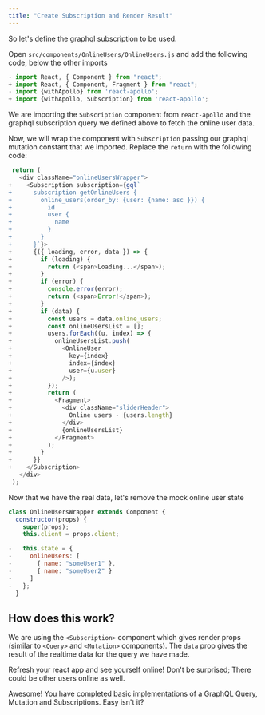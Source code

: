 ```yaml
---
title: "Create Subscription and Render Result"
---
```


So let's define the graphql subscription to be used.

Open `src/components/OnlineUsers/OnlineUsers.js` and add the following code, below the other imports

```javascript
- import React, { Component } from "react";
+ import React, { Component, Fragment } from "react";
- import {withApollo} from 'react-apollo';
+ import {withApollo, Subscription} from 'react-apollo';
```

We are importing the `Subscription` component from `react-apollo` and the graphql subscription query we defined above to fetch the online user data.

Now, we will wrap the component with `Subscription` passing our graphql mutation constant that we imported. Replace the `return` with the following code:

```javascript
 return (
   <div className="onlineUsersWrapper">
+    <Subscription subscription={gql`
+      subscription getOnlineUsers {
+        online_users(order_by: {user: {name: asc }}) {
+          id
+          user {
+            name
+          }
+        }
+      }`}>
+      {({ loading, error, data }) => {
+        if (loading) {
+          return (<span>Loading...</span>);
+        }
+        if (error) {
+          console.error(error);
+          return (<span>Error!</span>);
+        }
+        if (data) {
+          const users = data.online_users;
+          const onlineUsersList = [];
+          users.forEach((u, index) => {
+            onlineUsersList.push(
+              <OnlineUser
+                key={index}
+                index={index}
+                user={u.user}
+              />);
+          });
+          return (
+            <Fragment>
+              <div className="sliderHeader">
+                Online users - {users.length}
+              </div>
+              {onlineUsersList}
+            </Fragment>
+          );
+        }
+      }}
+    </Subscription>
   </div>
 );
```

Now that we have the real data, let's remove the mock online user state

```javascript
class OnlineUsersWrapper extends Component {
  constructor(props) {
    super(props);
    this.client = props.client;

-   this.state = {
-     onlineUsers: [
-       { name: "someUser1" },
-       { name: "someUser2" }
-     ]
-   };
  }

```

How does this work?
-------------------
We are using the `<Subscription>` component which gives render props (similar to `<Query>` and `<Mutation>` components). The `data` prop gives the result of the realtime data for the query we have made.

Refresh your react app and see yourself online! Don't be surprised; There could be other users online as well.

Awesome! You have completed basic implementations of a GraphQL Query, Mutation and Subscriptions. Easy isn't it?
